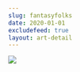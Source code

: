 ```yaml
---
slug: fantasyfolks
date: 2020-01-01
excludefeed: true
layout: art-detail
---
```

![](/art/fantasyfolks.webp)

